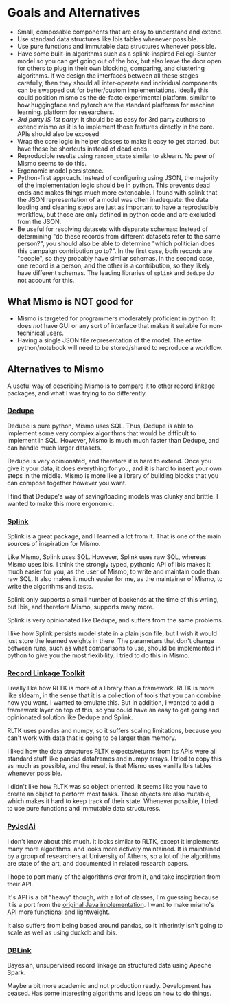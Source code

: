 # Goals and Alternatives

- Small, composable components that are easy to understand and extend.
- Use standard data structures like Ibis tables whenever possible.
- Use pure functions and immutable data structures whenever possible.
- Have some built-in algorithms such as a splink-inspired Fellegi-Sunter
  model so you can get going out of the box, but also leave the door open
  for others to plug in their own blocking, comparing, and clustering
  algorithms. If we design the interfaces between all these stages carefully,
  then they should all inter-operate and individual components can be swapped
  out for better/custom implementations. Ideally this could position mismo
  as the de-facto experimental platform, similar to how huggingface and pytorch
  are the standard platforms for machine learning.
  platform for researchers. 
- *3rd party IS 1st party*: It should be as easy for 3rd party authors to extend
  mismo as it is to implement those features directly in the core.
  APIs should also be exposed
- Wrap the core logic in helper classes to make it easy to get started, but
  have these be shortcuts instead of dead ends.
- Reproducible results using `random_state` similar to sklearn. No peer of Mismo
  seems to do this.
- Ergonomic model persistence.
- Python-first approach. Instead of configuring using JSON, the majority of
  the implementation logic should be in python. This prevents dead ends and makes
  things much more extendable. I found with splink that the JSON representation
  of a model was often inadequate: the data loading and cleaning steps are just
  as important to have a reproducible workflow, but those are only defined in
  python code and are excluded from the JSON.
- Be useful for resolving datasets with disparate schemas: Instead of determining
  "do these records from different datasets refer to the same person?", you should
  also be able to determine "which politician does this campaign contribution go to?".
  In the first case, both records are "people", so they probably have similar schemas.
  In the second case, one record is a person, and the other is a contribution, so
  they likely have different schemas. The leading libraries of `splink` and `dedupe`
  do not account for this.

## What Mismo is NOT good for

- Mismo is targeted for programmers moderately proficient in python.
  It does *not* have GUI or any sort of interface that makes it suitable
  for non-techinical users.
- Having a single JSON file representation of the model. The entire python/notebook
  will need to be stored/shared to reproduce a workflow.

## Alternatives to Mismo

A useful way of describing Mismo is to compare it to other record linkage
packages, and what I was trying to do differently.

### [Dedupe](https://www.github.com/dedupeio/dedupe)

Dedupe is pure python, Mismo uses SQL. Thus, Dedupe is able to implement some very
complex algorithms that would be difficult to implement in SQL. However, Mismo
is much much faster than Dedupe, and can handle much larger datasets.

Dedupe is very opinionated, and therefore it is hard to extend. Once you give
it your data, it does everything for you, and it is hard to insert your own
steps in the middle. Mismo is more like a library of building blocks that you
can compose together however you want.

I find that Dedupe's way of saving/loading models was clunky and brittle.
I wanted to make this more ergonomic.

### [Splink](https://github.com/moj-analytical-services/splink)

Splink is a great package, and I learned a lot from it. That is one of the
main sources of inspiration for Mismo.

Like Mismo, Splink uses SQL. However, Splink uses raw SQL, whereas Mismo uses
Ibis. I think the strongly typed, pythonic API of Ibis makes it much easier
for you, as the user of Mismo, to write and maintain code than raw SQL.
It also makes it much easier for me, as the maintainer of Mismo, to write
the algorithms and tests.

Splink only supports a small number of backends at the time of this wriing,
but Ibis, and therefore Mismo, supports many more.

Splink is very opinionated like Dedupe, and suffers from the same problems.

I like how Splink persists model state in a plain json file, but I wish it would
just store the learned weights in there. The parameters that don't change between
runs, such as what comparisons to use, should be implemented in python to give
you the most flexibility. I tried to do this in Mismo.

### [Record Linkage Toolkit](https://github.com/J535D165/recordlinkage)

I really like how RLTK is more of a library than a framework. RLTK is more
like sklearn, in the sense that it is a collection of tools that you can
combine how you want. I wanted to emulate this. But in addition, I wanted to add
a framework layer on top of this, so you could have an easy to get going
and opinionated solution like Dedupe and Splink.

RLTK uses pandas and numpy, so it suffers scaling limitations, because you
can't work with data that is going to be larger than memory.

I liked how the data structures RLTK expects/returns from its APIs were all
standard stuff like pandas dataframes and numpy arrays. I tried to copy this
as much as possible, and the result is that Mismo uses vanilla Ibis tables
whenever possible.

I didn't like how RLTK was so object oriented. It seems like you have to create
an object to perform most tasks. These objects are also mutable, which makes
it hard to keep track of their state. Whenever possible, I tried to use
pure functions and immutable data structuress.

### [PyJedAi](https://github.com/AI-team-UoA/pyJedAI)

I don't know about this much. It looks similar to RLTK, except it implements
many more algorithms, and looks more actively maintained. It is maintained
by a group of researchers at University of Athens, so a lot of the algorithms
are state of the art, and documented in related research papers.

I hope to port many of the algorithms over from it, and take inspiration from their API.

It's API is a bit "heavy" though, with a lot of classes, I'm guessing because it is
a port from the [original Java implementation](https://github.com/scify/JedAIToolkit).
I want to make mismo's API more functional and lightweight.

It also suffers from being based around pandas, so it inherintly isn't going to scale
as well as using duckdb and ibis.

### [DBLink](https://github.com/cleanzr/dblink)

Bayesian, unsupervised record linkage on structured data using Apache Spark.

Maybe a bit more academic and not production ready. Development has ceased.
Has some interesting algorithms and ideas on how to do things.